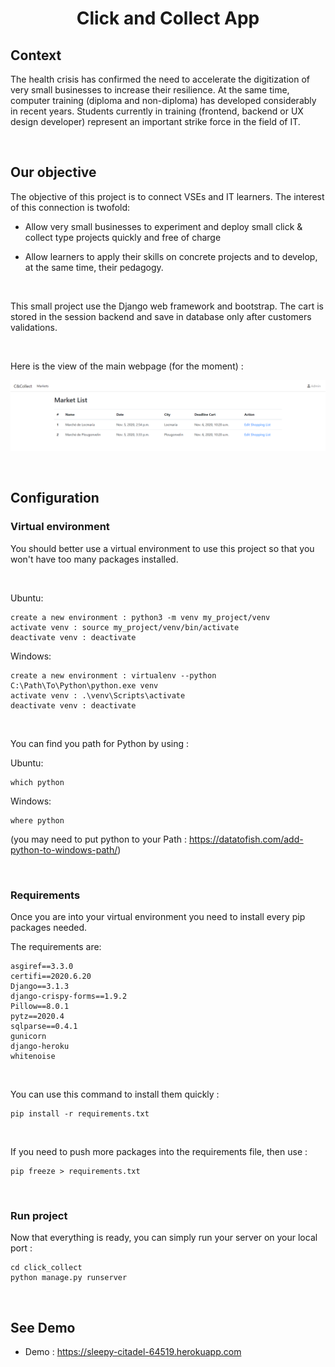 # <h1 align="center">Click and Collect App</h1>

## Context

The health crisis has confirmed the need to accelerate the digitization of very small businesses to increase their resilience.
At the same time, computer training (diploma and non-diploma) has developed considerably in recent years. Students currently in training (frontend, backend or UX design developer) represent an important strike force in the field of IT.

&nbsp;

## Our objective

The objective of this project is to connect VSEs and IT learners. The interest of this connection is twofold:

- Allow very small businesses to experiment and deploy small click & collect type projects quickly and free of charge

- Allow learners to apply their skills on concrete projects and to develop, at the same time, their pedagogy.

&nbsp;

This small project use the Django web framework and bootstrap.
The cart is stored in the session backend and save in database only after customers validations.

&nbsp;

Here is the view of the main webpage (for the moment) :

![Website](./pictures/website.png)

&nbsp;

## Configuration

### Virtual environment

You should better use a virtual environment to use this project so that you won't have too many packages installed.

&nbsp;

Ubuntu:

```console
create a new environment : python3 -m venv my_project/venv
activate venv : source my_project/venv/bin/activate
deactivate venv : deactivate
```

Windows:

```console
create a new environment : virtualenv --python C:\Path\To\Python\python.exe venv
activate venv : .\venv\Scripts\activate
deactivate venv : deactivate
```

&nbsp;

You can find you path for Python by using :

Ubuntu:

```console
which python
```

Windows:

```console
where python
```

(you may need to put python to your Path : <https://datatofish.com/add-python-to-windows-path/>)

&nbsp;

### Requirements

Once you are into your virtual environment you need to install every pip packages needed.

The requirements are:

```console
asgiref==3.3.0
certifi==2020.6.20
Django==3.1.3
django-crispy-forms==1.9.2
Pillow==8.0.1
pytz==2020.4
sqlparse==0.4.1
gunicorn
django-heroku
whitenoise
```

&nbsp;

You can use this command to install them quickly :

```console
pip install -r requirements.txt
```

&nbsp;

If you need to push more packages into the requirements file, then use :

```console
pip freeze > requirements.txt
```

&nbsp;

### Run project

Now that everything is ready, you can simply run your server on your local port :

```console
cd click_collect
python manage.py runserver
```

&nbsp;

## See Demo

- Demo : <https://sleepy-citadel-64519.herokuapp.com>
